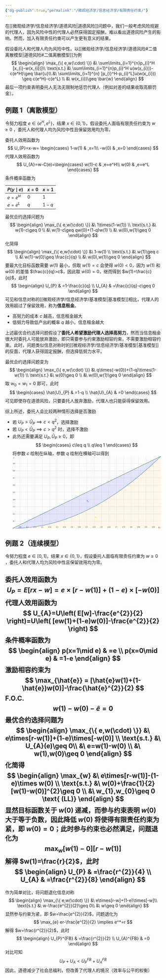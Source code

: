 ```yaml
---
{"dg-publish":true,"permalink":"/微观经济学/信息经济学/有限责任约束/"}
---
```



在[[微观经济学/信息经济学/道德风险\|道德风险]]问题中，我们一般考虑风险规避的代理人，因为风险中性的代理人必然获得固定报酬，难以看出道德风险产生的影响。然而，加入有限责任约束可以产生更有意义的结果。

假设委托人和代理人均为风险中性，以[[微观经济学/信息经济学/道德风险#二值离散模型\|道德风险#二值离散模型]]为例
$$
\begin{align}
\max_{\{ e,w(\cdot) \}} &\ \sum\limits_{i=1}^{n}p_{i}^H [x_{i}-w(x_{i})]\\
\text{s.t.} &\ \sum\limits_{i=1}^{n}p_{i}^H u(w(x_{i}))-c(e^H)\geq \bar{u}\\
&\ \sum\limits_{i=1}^{n} [p_{i}^H-p_{i}^L]u(w(x_{i})) \geq c(e^H)-c(e^L) \\
&\ w(x_{i})\geq \bar{w}
\end{align}
$$
最后一项约束表明委托人无法无限制地惩罚代理人（例如对差的结果收取高额罚金）。

## 例题 1（离散模型）

令努力程度 $e\in \{ e^H,e^L \}$，结果 $x \in \{ 0,1 \}$，假设委托人面临有限责任约束为 $w\geq 0$ ，委托人和代理人均为风险中性且保留效用均为零。

委托人效用函数为
$$
U_{P}=x-w=
\begin{cases}
1-w(1)  & ,x=1\\
-w(0) & ,x=0
\end{cases}
$$
代理人效用函数为
$$
U_{A}=w-C(e)=\begin{cases}
w(1)-c  & ,e=e^H\\
w(0) & ,e=e^L
\end{cases}
$$
条件概率函数为

| $P(y\mid e)$ | $x=0$ | $x=1$ |
| ------------ | ----- | ----- |
| $e=e^H$      | $0$   | $1$   |
| $e=e^L$      | $q$   | $1-q$ |

 最优合约选择问题为
$$
\begin{align}
\max_{\{ e,w(\cdot) \}} &\ 1\times(1-w(1)) \\
\text{s.t.} &\ w(1)-c\geq 0 \\
&\ w(1)-c\geq qw(0)+(1-q)w(1)  \\
&\ w(0),w(1)\geq 0 
\end{align}
$$
化简得
$$
\begin{align}
\max_{\{ e,w(\cdot) \}} &\ 1-w(1) \\
\text{s.t.} &\ w(1)\geq c \\
&\ w(1)-w(0)\geq \frac{c}{q}  \\
&\ w(0),w(1)\geq 0 
\end{align}
$$
要最大化目标函数需要 $w(1)$ 最小，但取 $w(1)=c$ 会使得 $w(0)<0$，因为 $w(1)$ 和 $w(0)$ 的差值 $\frac{c}{q}>c$，因此取 $w(0)=0$，继而得到 $w(1)=\frac{c}{q}$，此时
$$
\begin{align}
U_{P} & =1-\frac{c}{q} \\
U_{A} & =\frac{c}{q}-c\geq 0
\end{align}
$$
可见和信息对称的[[微观经济学/信息经济学/基准模型\|基准模型]]相比，代理人的效用超过了保留效用，称为**信息租金**。
- 高努力的成本 $c$ 越高，信息租金越大
- 低努力导致低产出的概率 $q$ 越小，信息租金越大

上述最优合约选择问题假设了**委托人希望激励代理人选择高努力**，然而当信息租金很大时委托人可能放弃激励，即只需要参与约束激励相容约束，不需要激励相容约束。此时，问题类似信息对称时的[[微观经济学/信息经济学/基准模型\|基准模型]]的反面，代理人获得固定报酬，但选择低努力水平。

最优合约选择问题变为
$$
\begin{align}
\max_{\{ e,w(\cdot) \}} &\ q\times(-w(0))+(1-q)\times(1-w(1)) \\
\text{s.t.} &\ w(0)\geq 0 \\
&\ w(0),w(1)\geq 0 
\end{align}
$$
取 $w_{0}=w_{1}=0$ 即可，此时
$$
\begin{cases}
\hat{U}_{P} & =1-q \\
\hat{U}_{A} & =0
\end{cases}
$$
可见即使存在道德风险，只要委托人放弃激励，代理人也只能获得保留效用。

综上所述，委托人会比较两种情形选择是否激励
- 若 $U_{P}>\hat{U}_{P}\implies c<q^{2}$，选择激励
- 若 $U_{P}<\hat{U}_{P}\implies c>q^{2}$ 时，选择不激励
- 此外还需要满足 $U_{P},\hat{U}_{P}\geq 0$，即
$$
\begin{cases}
c\leq q \\
q\leq 1
\end{cases}
$$
将参数 $c$ 绘制在纵轴，参数 $q$ 绘制在横轴可以得到
![Pasted image 20230523170839.png](https://raw.githubusercontent.com/ykonut/picx-images-hosting/master/picgo/image-adc8a8c818164e2cdc33d77251d87f36.png)

## 例题 2（连续模型）

令努力程度 $e\in[0,1]$，结果 $x \in \{ 0,1 \}$，假设委托人面临有限责任约束为 $w\geq 0$ ，委托人和代理人均为风险中性且保留效用均为零。

委托人效用函数为
$$
U_{P}=E[rx-w]=
e\times[r-w(1)]+(1-e)\times[-w(0)]
$$
代理人效用函数为
$$
U_{A}=U\left( E[w]-\frac{e^{2}}{2} \right)=U\left( [ew(1)+(1-e)w(0)]-\frac{e^{2}}{2} \right)
$$
条件概率函数为
$$
\begin{align}
p(x=1\mid e) & =e \\
p(x=0\mid e) & =1-e
\end{align}
$$
激励相容约束为
$$
\max_{\hat{e}} = [\hat{e}w(1)+(1-\hat{e})w(0)]-\frac{\hat{e}^{2}}{2} 
$$
F.O.C.
$$
w(1)-w(0)-\hat{e}=0
$$
最优合约选择问题为
$$
\begin{align}
\max_{\{ e,w(\cdot) \}} &\ e\times[r-w(1)]+(1-e)\times[-w(0)] \\
\text{s.t.} &\  U_{A}(e)\geq 0\\
&\ e=w(1)-w(0)  \\
&\ w(1),w(0)\geq 0
\end{align}
$$
化简得
$$
\begin{align}
\max_{w} &\ e\times[r-w(1)]-(1-e)\times w(0) \\
\text{s.t.}
&\ w(0)+\frac{1}{2}[w(1)-w(0)]^{2}\geq 0 \\
&\ w_{1},w_{0}\geq 0 \text{ (LL)}
\end{align}
$$
显然目标函数关于 $w(0)$ 递减，而参与约束表明 $w(0)$ 大于等于负数，因此降低 $w(0)$ 将使得有限责任约束为紧，即 $w(0)=0$；此时参与约束也必然满足，问题退化为
$$
\max_{w} [w(1)-0][r-w(1)]
$$
解得 $w(1)=\frac{r}{2}$，此时
$$
\begin{align}
U_{P} & =\frac{r^{2}}{4} \\
U_{A} & =\frac{r^{2}}{8}
\end{align}
$$
---
作为简单对比，将问题退化信息对称
$$
\begin{align}
\max_{\{ e,w(\cdot) \}} &\ e\times[r-w]+(1-e)\times[-w]\\
\text{s.t.} &\  w-\frac{e^{2}}{2}\geq 0\\
&\ w\geq 0
\end{align}
$$
显然参与约束为紧，即 $w=\frac{e^{2}}{2}$，问题退化为
$$
\max_{e} er-\frac{e^{2}}{2} \implies e^*=r
$$
解得 $w=\frac{r^{2}}{2}$，此时
$$
\begin{align}
U_{P}^{FB} & =\frac{r^{2}}{2} \\
U_{A}^{FB} & =0
\end{align}
$$
对比可知
$$
U_{P}+U_{A}<U_{P}^{FB}+U_{A}^{FB}
$$
因此，道德减少了社会总福利，但改善了代理人的境况（效率与公平的权衡）
